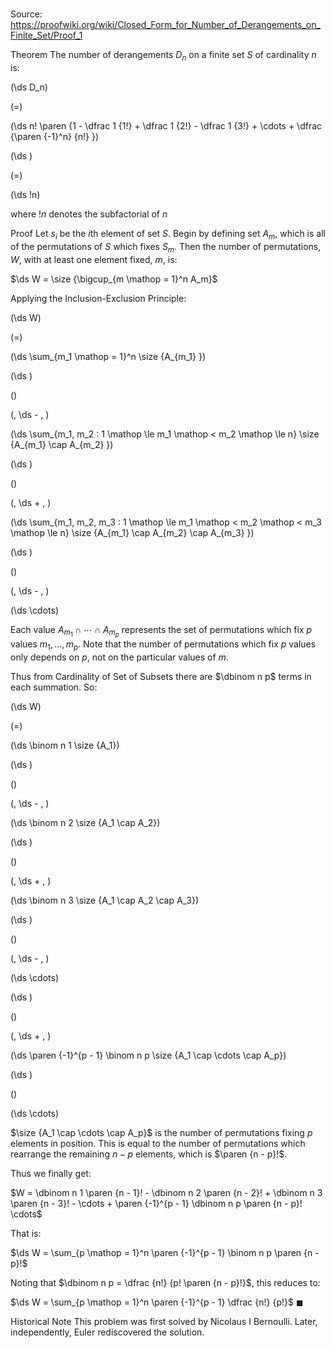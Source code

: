 # 

Source: https://proofwiki.org/wiki/Closed_Form_for_Number_of_Derangements_on_Finite_Set/Proof_1

Theorem
The number of derangements $D_n$ on a finite set $S$ of cardinality $n$ is:














\(\ds D_n\)

\(=\)







\(\ds n! \paren {1 - \dfrac 1 {1!} + \dfrac 1 {2!} - \dfrac 1 {3!} + \cdots + \dfrac {\paren {-1}^n} {n!} }\)




















\(\ds \)

\(=\)







\(\ds !n\)





where $!n$ denotes the subfactorial of $n$





Proof
Let $s_i$ be the $i$th element of set $S$.
Begin by defining set $A_m$, which is all of the permutations of $S$ which fixes $S_m$.
Then the number of permutations, $W$, with at least one element fixed, $m$, is:

$\ds W = \size {\bigcup_{m \mathop = 1}^n A_m}$

Applying the Inclusion-Exclusion Principle:














\(\ds W\)

\(=\)







\(\ds \sum_{m_1 \mathop = 1}^n \size {A_{m_1} }\)




















\(\ds \)

\(\)





\(\, \ds - \, \)

\(\ds \sum_{m_1, m_2 : 1 \mathop \le m_1 \mathop < m_2 \mathop \le n} \size {A_{m_1} \cap A_{m_2} }\)




















\(\ds \)

\(\)





\(\, \ds + \, \)

\(\ds \sum_{m_1, m_2, m_3 : 1 \mathop \le m_1 \mathop < m_2 \mathop < m_3 \mathop \le n} \size {A_{m_1} \cap A_{m_2} \cap A_{m_3} }\)




















\(\ds \)

\(\)





\(\, \ds - \, \)

\(\ds \cdots\)









Each value $A_{m_1} \cap \cdots \cap A_{m_p}$ represents the set of permutations which fix $p$ values $m_1, \ldots, m_p$.
Note that the number of permutations which fix $p$ values only depends on $p$, not on the particular values of $m$.

Thus from Cardinality of Set of Subsets there are $\dbinom n p$ terms in each summation. 
So:














\(\ds W\)

\(=\)







\(\ds \binom n 1 \size {A_1}\)




















\(\ds \)

\(\)





\(\, \ds - \, \)

\(\ds \binom n 2 \size {A_1 \cap A_2}\)




















\(\ds \)

\(\)





\(\, \ds + \, \)

\(\ds \binom n 3 \size {A_1 \cap A_2 \cap A_3}\)




















\(\ds \)

\(\)





\(\, \ds - \, \)

\(\ds \cdots\)




















\(\ds \)

\(\)





\(\, \ds + \, \)

\(\ds \paren {-1}^{p - 1} \binom n p \size {A_1 \cap \cdots \cap A_p}\)




















\(\ds \)

\(\)







\(\ds \cdots\)










$\size {A_1 \cap \cdots \cap A_p}$ is the number of permutations fixing $p$ elements in position.
This is equal to the number of permutations which rearrange the remaining $n - p$ elements, which is $\paren {n - p}!$.

Thus we finally get:  

$W = \dbinom n 1 \paren {n - 1}! - \dbinom n 2 \paren {n - 2}! + \dbinom n 3 \paren {n - 3}! - \cdots + \paren {-1}^{p - 1} \dbinom n p \paren {n - p}! \cdots$

That is:

$\ds W = \sum_{p \mathop = 1}^n \paren {-1}^{p - 1} \binom n p \paren {n - p}!$

Noting that $\dbinom n p = \dfrac {n!} {p! \paren {n - p}!}$, this reduces to:

$\ds W = \sum_{p \mathop = 1}^n \paren {-1}^{p - 1} \dfrac {n!} {p!}$
$\blacksquare$


Historical Note
This problem was first solved by Nicolaus I Bernoulli.
Later, independently, Euler rediscovered the solution.






